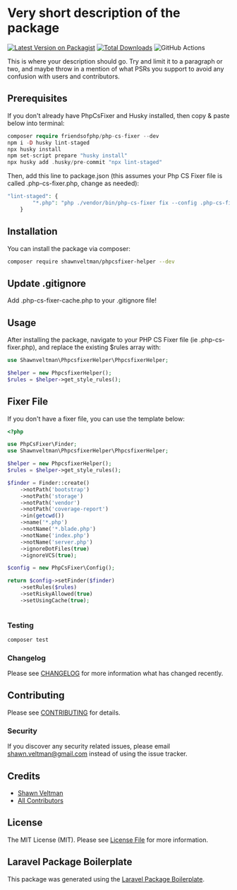 # Very short description of the package

[![Latest Version on Packagist](https://img.shields.io/packagist/v/shawnveltman/phpcsfixer-helper.svg?style=flat-square)](https://packagist.org/packages/shawnveltman/phpcsfixer-helper)
[![Total Downloads](https://img.shields.io/packagist/dt/shawnveltman/phpcsfixer-helper.svg?style=flat-square)](https://packagist.org/packages/shawnveltman/phpcsfixer-helper)
![GitHub Actions](https://github.com/shawnveltman/phpcsfixer-helper/actions/workflows/main.yml/badge.svg)

This is where your description should go. Try and limit it to a paragraph or two, and maybe throw in a mention of what PSRs you support to avoid any confusion with users and contributors.

## Prerequisites
If you don't already have PhpCsFixer and Husky installed, then copy & paste below into terminal:
```php
composer require friendsofphp/php-cs-fixer --dev
npm i -D husky lint-staged
npx husky install
npm set-script prepare "husky install"
npx husky add .husky/pre-commit "npx lint-staged"
```

Then, add this line to package.json (this assumes your Php CS Fixer file is called .php-cs-fixer.php, change as needed):
```php 
"lint-staged": {
        "*.php": "php ./vendor/bin/php-cs-fixer fix --config .php-cs-fixer.php"
    }
```

## Installation

You can install the package via composer:

```bash
composer require shawnveltman/phpcsfixer-helper --dev
```

## Update .gitignore
Add .php-cs-fixer-cache.php to your .gitignore file!

## Usage

After installing the package, navigate to your PHP CS Fixer file (ie .php-cs-fixer.php), and replace the existing $rules array with:

```php
use Shawnveltman\PhpcsfixerHelper\PhpcsfixerHelper;

$helper = new PhpcsfixerHelper();
$rules = $helper->get_style_rules();
```

## Fixer File
If you don't have a fixer file, you can use the template below:
```php
<?php

use PhpCsFixer\Finder;
use Shawnveltman\PhpcsfixerHelper\PhpcsfixerHelper;

$helper = new PhpcsfixerHelper();
$rules = $helper->get_style_rules();

$finder = Finder::create()
    ->notPath('bootstrap')
    ->notPath('storage')
    ->notPath('vendor')
    ->notPath('coverage-report')
    ->in(getcwd())
    ->name('*.php')
    ->notName('*.blade.php')
    ->notName('index.php')
    ->notName('server.php')
    ->ignoreDotFiles(true)
    ->ignoreVCS(true);

$config = new PhpCsFixer\Config();

return $config->setFinder($finder)
    ->setRules($rules)
    ->setRiskyAllowed(true)
    ->setUsingCache(true);
 
```

### Testing

```bash
composer test
```

### Changelog

Please see [CHANGELOG](CHANGELOG.md) for more information what has changed recently.

## Contributing

Please see [CONTRIBUTING](CONTRIBUTING.md) for details.

### Security

If you discover any security related issues, please email shawn.veltman@gmail.com instead of using the issue tracker.

## Credits

-   [Shawn Veltman](https://github.com/shawnveltman)
-   [All Contributors](../../contributors)

## License

The MIT License (MIT). Please see [License File](LICENSE.md) for more information.

## Laravel Package Boilerplate

This package was generated using the [Laravel Package Boilerplate](https://laravelpackageboilerplate.com).

